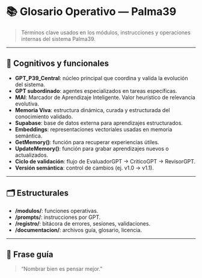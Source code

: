 # 📚 Glosario Operativo — Palma39

> Términos clave usados en los módulos, instrucciones y operaciones internas del sistema Palma39.

---

## 🧠 Cognitivos y funcionales

- **GPT_P39_Central**: núcleo principal que coordina y valida la evolución del sistema.
- **GPT subordinado**: agentes especializados en tareas específicas.
- **MAI**: Marcador de Aprendizaje Inteligente. Valor heurístico de relevancia evolutiva.
- **Memoria Viva**: estructura dinámica, curada y estructurada del conocimiento validado.
- **Supabase**: base de datos externa para aprendizajes estructurados.
- **Embeddings**: representaciones vectoriales usadas en memoria semántica.
- **GetMemory()**: función para recuperar experiencias útiles.
- **UpdateMemory()**: función para grabar aprendizajes nuevos o actualizados.
- **Ciclo de validación**: flujo de EvaluadorGPT → CriticoGPT → RevisorGPT.
- **Versión semántica**: control de cambios (ej. v1.0 → v1.1).

---

## 🗂️ Estructurales

- **/modulos/**: funciones operativas.
- **/prompts/**: instrucciones por GPT.
- **/registro/**: bitácora de errores, sesiones, validaciones.
- **/documentacion/**: archivos guía, glosario, licencia.

---

## 🧠 Frase guía

> “Nombrar bien es pensar mejor.”
